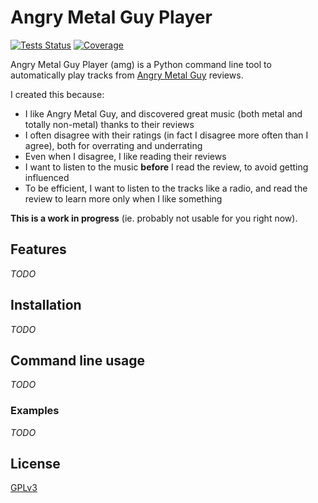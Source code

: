 Angry Metal Guy Player
======================

[![Tests Status](https://img.shields.io/travis/desbma/amg-player/master.svg?label=tests&style=flat)](https://travis-ci.org/desbma/amg-player)
[![Coverage](https://img.shields.io/coveralls/desbma/amg-player/master.svg?style=flat)](https://coveralls.io/github/desbma/amg-player?branch=master)

Angry Metal Guy Player (amg) is a Python command line tool to automatically play tracks from [Angry Metal Guy](https://www.angrymetalguy.com/) reviews.

I created this because:  

* I like Angry Metal Guy, and discovered great music (both metal and totally non-metal) thanks to their reviews
* I often disagree with their ratings (in fact I disagree more often than I agree), both for overrating and underrating
* Even when I disagree, I like reading their reviews
* I want to listen to the music **before** I read the review, to avoid getting influenced
* To be efficient, I want to listen to the tracks like a radio, and read the review to learn more only when I like something


**This is a work in progress** (ie. probably not usable for you right now).


## Features

*TODO*


## Installation

*TODO*


## Command line usage

*TODO*

### Examples

*TODO*


## License

[GPLv3](https://www.gnu.org/licenses/gpl-3.0-standalone.html)
